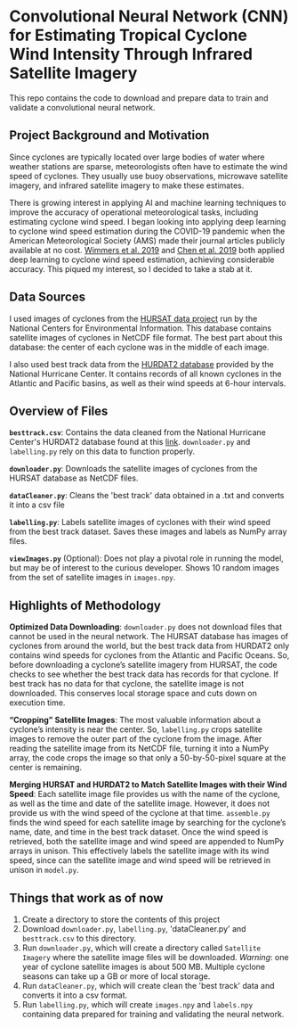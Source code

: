 # Convolutional Neural Network (CNN) for Estimating Tropical Cyclone Wind Intensity Through Infrared Satellite Imagery
This repo contains the code to download and prepare data to train and validate a convolutional neural network. 
## Project Background and Motivation
Since cyclones are typically located over large bodies of water where weather stations are sparse, meteorologists often have to estimate the wind speed of cyclones. They usually use buoy observations, microwave satellite imagery, and infrared satellite imagery to make these estimates.

There is growing interest in applying AI and machine learning techniques to improve the accuracy of operational meteorological tasks, including estimating cyclone wind speed. I began looking into applying deep learning to cyclone wind speed estimation during the COVID-19 pandemic when the American Meteorological Society (AMS) made their journal articles publicly available at no cost. <a href="https://journals.ametsoc.org/mwr/article/147/6/2261/344590/Using-Deep-Learning-to-Estimate-Tropical-Cyclone">Wimmers et al. 2019</a> and <a href="https://journals.ametsoc.org/waf/article/34/2/447/291/Estimating-Tropical-Cyclone-Intensity-by-Satellite">Chen et al. 2019</a> both applied deep learning to cyclone wind speed estimation, achieving considerable accuracy. This piqued my interest, so I decided to take a stab at it.
## Data Sources
I used images of cyclones from the <a href="https://www.ncdc.noaa.gov/hursat/">HURSAT data project</a> run by the National Centers for Environmental Information. This database contains satellite images of cyclones in NetCDF file format. The best part about this database: the center of each cyclone was in the middle of each image.

I also used best track data from the <a href="https://www.nhc.noaa.gov/data/#hurdat">HURDAT2 database</a> provided by the National Hurricane Center. It contains records of all known cyclones in the Atlantic and Pacific basins, as well as their wind speeds at 6-hour intervals.
## Overview of Files

<b>`besttrack.csv`</b>: Contains the data cleaned from the National Hurricane Center's HURDAT2 database found at this <a href="https://www.nhc.noaa.gov/data/hurdat/hurdat2-1851-2019-052520.txt">link</a>. `downloader.py` and `labelling.py` rely on this data to function properly.

<b>`downloader.py`</b>: Downloads the satellite images of cyclones from the HURSAT database as NetCDF files.

<b>`dataCleaner.py`</b>: Cleans the 'best track' data obtained in a .txt and converts it into a csv file

<b>`labelling.py`</b>: Labels satellite images of cyclones with their wind speed from the best track dataset. Saves these images and labels as NumPy array files.

<b>`viewImages.py`</b> (Optional): Does not play a pivotal role in running the model, but may be of interest to the curious developer. Shows 10 random images from the set of satellite images in `images.npy`.
## Highlights of Methodology
<b>Optimized Data Downloading</b>: `downloader.py` does not download files that cannot be used in the neural network. The HURSAT database has images of cyclones from around the world, but the best track data from HURDAT2 only contains wind speeds for cyclones from the Atlantic and Pacific Oceans. So, before downloading a cyclone’s satellite imagery from HURSAT, the code checks to see whether the best track data has records for that cyclone. If best track has no data for that cyclone, the satellite image is not downloaded. This conserves local storage space and cuts down on execution time.

<b>“Cropping” Satellite Images</b>: The most valuable information about a cyclone’s intensity is near the center. So, `labelling.py` crops satellite images to remove the outer part of the cyclone from the image. After reading the satellite image from its NetCDF file, turning it into a NumPy array, the code crops the image so that only a 50-by-50-pixel square at the center is remaining. 

<b>Merging HURSAT and HURDAT2 to Match Satellite Images with their Wind Speed</b>: Each satellite image file provides us with the name of the cyclone, as well as the time and date of the satellite image. However, it does not provide us with the wind speed of the cyclone at that time. `assemble.py` finds the wind speed for each satellite image by searching for the cyclone’s name, date, and time in the best track dataset. Once the wind speed is retrieved, both the satellite image and wind speed are appended to NumPy arrays in unison. This effectively labels the satellite image with its wind speed, since can the satellite image and wind speed will be retrieved in unison in `model.py`.


## Things that work as of now
1.	Create a directory to store the contents of this project
2.	Download `downloader.py`, `labelling.py`, 'dataCleaner.py' and `besttrack.csv` to this directory. 
3.	Run `downloader.py`, which will create a directory called `Satellite Imagery` where the satellite image files will be downloaded. <i>Warning</i>: one year of cyclone satellite images is about 500 MB. Multiple cyclone seasons can take up a GB or more of local storage.
4.	Run `dataCleaner.py`, which will create clean the 'best track' data and converts it into a csv format.
5.	Run `labelling.py`, which will create `images.npy` and `labels.npy` containing data prepared for training and validating the neural network.



